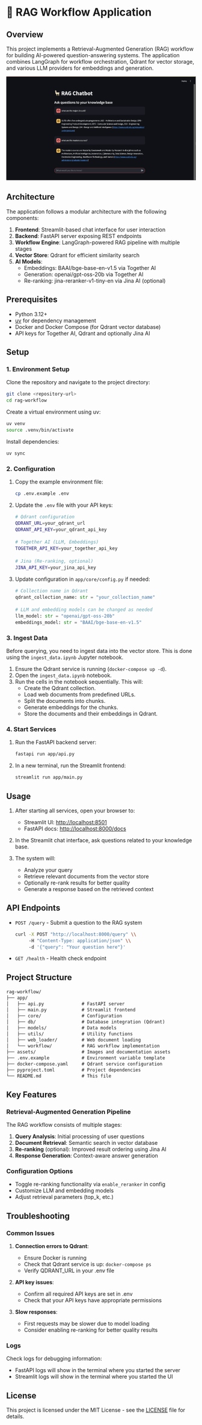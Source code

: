 # 🦙 RAG Workflow Application

## Overview

This project implements a Retrieval-Augmented Generation (RAG) workflow for building AI-powered question-answering systems. The application combines LangGraph for workflow orchestration, Qdrant for vector storage, and various LLM providers for embeddings and generation.

![RAG Workflow](assets/rag-workflow.png)

## Architecture

The application follows a modular architecture with the following components:

1. **Frontend**: Streamlit-based chat interface for user interaction
2. **Backend**: FastAPI server exposing REST endpoints
3. **Workflow Engine**: LangGraph-powered RAG pipeline with multiple stages
4. **Vector Store**: Qdrant for efficient similarity search
5. **AI Models**:
   - Embeddings: BAAI/bge-base-en-v1.5 via Together AI
   - Generation: openai/gpt-oss-20b via Together AI
   - Re-ranking: jina-reranker-v1-tiny-en via Jina AI (optional)

## Prerequisites

- Python 3.12+
- [uv](https://github.com/astral-sh/uv) for dependency management
- Docker and Docker Compose (for Qdrant vector database)
- API keys for Together AI, Qdrant and optionally Jina AI

## Setup

### 1. Environment Setup

Clone the repository and navigate to the project directory:

```bash
git clone <repository-url>
cd rag-workflow
```

Create a virtual environment using uv:

```bash
uv venv
source .venv/bin/activate
```

Install dependencies:

```bash
uv sync
```

### 2. Configuration

1. Copy the example environment file:

   ```bash
   cp .env.example .env
   ```

2. Update the `.env` file with your API keys:

   ```bash
   # Qdrant configuration
   QDRANT_URL=your_qdrant_url
   QDRANT_API_KEY=your_qdrant_api_key

   # Together AI (LLM, Embeddings)
   TOGETHER_API_KEY=your_together_api_key

   # Jina (Re-ranking, optional)
   JINA_API_KEY=your_jina_api_key
   ```

3. Update configuration in `app/core/config.py` if needed:

   ```python
   # Collection name in Qdrant
   qdrant_collection_name: str = "your_collection_name"
   
   # LLM and embedding models can be changed as needed
   llm_model: str = "openai/gpt-oss-20b"
   embeddings_model: str = "BAAI/bge-base-en-v1.5"
   ```

### 3. Ingest Data

Before querying, you need to ingest data into the vector store. This is done using the `ingest_data.ipynb` Jupyter notebook.

1. Ensure the Qdrant service is running (`docker-compose up -d`).
2. Open the `ingest_data.ipynb` notebook.
3. Run the cells in the notebook sequentially. This will:
   - Create the Qdrant collection.
   - Load web documents from predefined URLs.
   - Split the documents into chunks.
   - Generate embeddings for the chunks.
   - Store the documents and their embeddings in Qdrant.

### 4. Start Services

1. Run the FastAPI backend server:

   ```bash
   fastapi run app/api.py
   ```

2. In a new terminal, run the Streamlit frontend:

   ```bash
   streamlit run app/main.py
   ```

## Usage

1. After starting all services, open your browser to:
   - Streamlit UI: <http://localhost:8501>
   - FastAPI docs: <http://localhost:8000/docs>

2. In the Streamlit chat interface, ask questions related to your knowledge base.

3. The system will:
   - Analyze your query
   - Retrieve relevant documents from the vector store
   - Optionally re-rank results for better quality
   - Generate a response based on the retrieved context

## API Endpoints

- `POST /query` - Submit a question to the RAG system

  ```bash
  curl -X POST "http://localhost:8000/query" \\
       -H "Content-Type: application/json" \\
       -d '{"query": "Your question here"}'
  ```

- `GET /health` - Health check endpoint

## Project Structure

```
rag-workflow/
├── app/
│   ├── api.py              # FastAPI server
│   ├── main.py             # Streamlit frontend
│   ├── core/               # Configuration
│   ├── db/                 # Database integration (Qdrant)
│   ├── models/             # Data models
│   ├── utils/              # Utility functions
│   ├── web_loader/         # Web document loading
│   └── workflow/           # RAG workflow implementation
├── assets/                 # Images and documentation assets
├── .env.example            # Environment variable template
├── docker-compose.yaml     # Qdrant service configuration
├── pyproject.toml          # Project dependencies
└── README.md               # This file
```

## Key Features

### Retrieval-Augmented Generation Pipeline

The RAG workflow consists of multiple stages:

1. **Query Analysis**: Initial processing of user questions
2. **Document Retrieval**: Semantic search in vector database
3. **Re-ranking** (optional): Improved result ordering using Jina AI
4. **Response Generation**: Context-aware answer generation

### Configuration Options

- Toggle re-ranking functionality via `enable_reranker` in config
- Customize LLM and embedding models
- Adjust retrieval parameters (top_k, etc.)

## Troubleshooting

### Common Issues

1. **Connection errors to Qdrant**:
   - Ensure Docker is running
   - Check that Qdrant service is up: `docker-compose ps`
   - Verify QDRANT_URL in your .env file

2. **API key issues**:
   - Confirm all required API keys are set in .env
   - Check that your API keys have appropriate permissions

3. **Slow responses**:
   - First requests may be slower due to model loading
   - Consider enabling re-ranking for better quality results

### Logs

Check logs for debugging information:

- FastAPI logs will show in the terminal where you started the server
- Streamlit logs will show in the terminal where you started the UI

## License

This project is licensed under the MIT License - see the [LICENSE](LICENSE) file for details.
